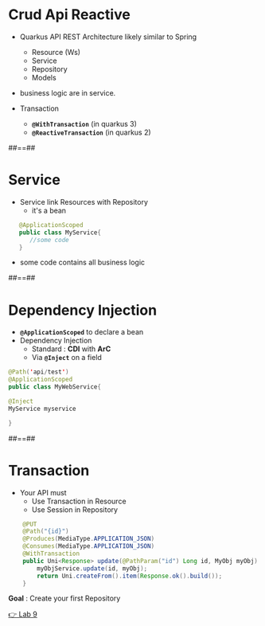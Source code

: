 <!-- .slide: class="with-code" -->
# Crud Api Reactive

* Quarkus API REST Architecture likely similar to Spring
  * Resource (Ws)
  * Service
  * Repository
  * Models

* business logic are in service.
* Transaction
  * **```@WithTransaction```** (in quarkus 3)
  * **```@ReactiveTransaction```** (in quarkus 2)

##==##
<!-- .slide: class="with-code" -->
# Service

* Service link Resources with Repository
  * it's a bean

```java
   @ApplicationScoped
   public class MyService{
      //some code
   }
```

* some code contains all business logic
  
##==##
<!-- .slide: class="with-code" -->
# Dependency Injection

- **```@ApplicationScoped```** to declare a bean
- Dependency Injection
  - Standard : **CDI** with **ArC**
  - Via **```@Inject```** on a field

```java
@Path('api/test')
@ApplicationScoped
public class MyWebService{

@Inject
MyService myservice

}
```
##==##
<!-- .slide: class="with-code" -->
# Transaction

* Your API must 
  * Use Transaction in Resource
  * Use Session in Repository

```java
    @PUT
    @Path("{id}")
    @Produces(MediaType.APPLICATION_JSON)
    @Consumes(MediaType.APPLICATION_JSON)
    @WithTransaction
    public Uni<Response> update(@PathParam("id") Long id, MyObj myObj) {
        myObjService.update(id, myObj);
        return Uni.createFrom().item(Response.ok().build());
    }
```

**Goal** : Create your first Repository

[👉 Lab 9](https://github.com/sfeir-open-source/sfeir-school-quarkus/blob/main/steps/02.04-crud-repository-reactive/README.md)



